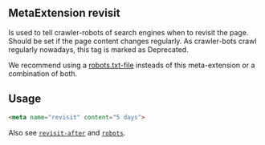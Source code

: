 ## MetaExtension revisit

Is used to tell crawler-robots of search engines when to revisit the page. Should be set if the page content changes regularly.
As crawler-bots crawl regularly nowadays, this tag is marked as <span class="badge bg-secondary">Deprecated</span>.

We recommend using a [robots.txt-file](https://developers.google.com/search/docs/advanced/robots/intro) insteads of this meta-extension or a combination of both. 

## Usage

````html
<meta name="revisit" content="5 days">
````

Also see [`revisit-after`](revisit-after) and [`robots`](robots).

